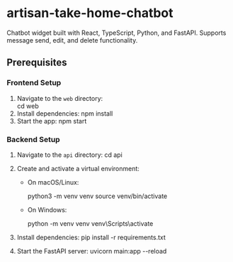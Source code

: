 # artisan-take-home-chatbot

Chatbot widget built with React, TypeScript, Python, and FastAPI. Supports message send, edit, and delete functionality.

## Prerequisites

### Frontend Setup

1. Navigate to the `web` directory:  
   cd web
2. Install dependencies:
   npm install
3. Start the app:
   npm start

### Backend Setup

1. Navigate to the `api` directory:
   cd api
2. Create and activate a virtual environment:

   - On macOS/Linux:

     python3 -m venv venv
     source venv/bin/activate

   - On Windows:

     python -m venv venv
     venv\Scripts\activate

3. Install dependencies:
   pip install -r requirements.txt
4. Start the FastAPI server:
   uvicorn main:app --reload
